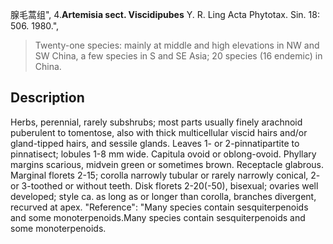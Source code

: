腺毛蒿组",
4.**Artemisia sect. Viscidipubes** Y. R. Ling Acta Phytotax. Sin. 18: 506. 1980.",

> Twenty-one species: mainly at middle and high elevations in NW and SW China, a few species in S and SE Asia; 20 species (16 endemic) in China.

## Description
Herbs, perennial, rarely subshrubs; most parts usually finely arachnoid puberulent to tomentose, also with thick multicellular viscid hairs and/or gland-tipped hairs, and sessile glands. Leaves 1- or 2-pinnatipartite to pinnatisect; lobules 1-8 mm wide. Capitula ovoid or oblong-ovoid. Phyllary margins scarious, midvein green or sometimes brown. Receptacle glabrous. Marginal florets 2-15; corolla narrowly tubular or rarely narrowly conical, 2- or 3-toothed or without teeth. Disk florets 2-20(-50), bisexual; ovaries well developed; style ca. as long as or longer than corolla, branches divergent, recurved at apex.
  "Reference": "Many species contain sesquiterpenoids and some monoterpenoids.Many species contain sesquiterpenoids and some monoterpenoids.
